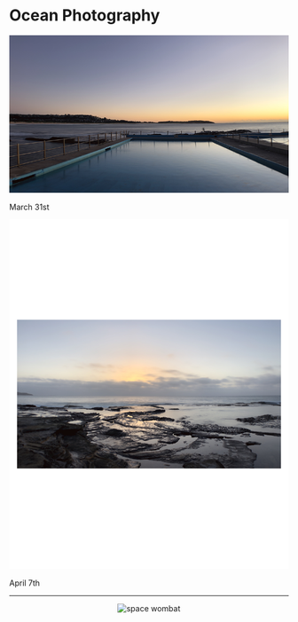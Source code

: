 # Ocean Photography


<p align="centre">
  <img src="PhotoAssets/DB_Ocean_001.png" width="600" title="db_ocean_001">
</p>
March 31st

<p align="centre">
  <img src="PhotoAssets/DB_Ocean_002.jpeg" width="600" title="db_ocean_002">
</p>
April 7th


---
<p align="center">
  <img src="https://dorianbrennan.github.io/beginnings/images/logosmall.png" width="70" title="space wombat">
</p>
